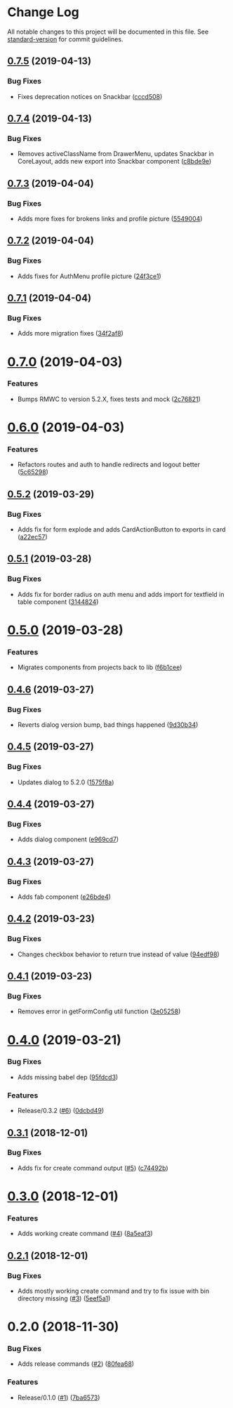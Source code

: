 # Change Log

All notable changes to this project will be documented in this file. See [standard-version](https://github.com/conventional-changelog/standard-version) for commit guidelines.

<a name="0.7.5"></a>
## [0.7.5](https://github.com/techcoop/react-material-site/compare/v0.7.4...v0.7.5) (2019-04-13)


### Bug Fixes

* Fixes deprecation notices on Snackbar ([cccd508](https://github.com/techcoop/react-material-site/commit/cccd508))



<a name="0.7.4"></a>
## [0.7.4](https://github.com/techcoop/react-material-site/compare/v0.7.3...v0.7.4) (2019-04-13)


### Bug Fixes

* Removes activeClassName from DrawerMenu, updates Snackbar in CoreLayout, adds new export into Snackbar component ([c8bde9e](https://github.com/techcoop/react-material-site/commit/c8bde9e))



<a name="0.7.3"></a>
## [0.7.3](https://github.com/techcoop/react-material-site/compare/v0.7.2...v0.7.3) (2019-04-04)


### Bug Fixes

* Adds more fixes for brokens links and profile picture ([5549004](https://github.com/techcoop/react-material-site/commit/5549004))



<a name="0.7.2"></a>
## [0.7.2](https://github.com/techcoop/react-material-site/compare/v0.7.1...v0.7.2) (2019-04-04)


### Bug Fixes

* Adds fixes for AuthMenu profile picture ([24f3ce1](https://github.com/techcoop/react-material-site/commit/24f3ce1))



<a name="0.7.1"></a>
## [0.7.1](https://github.com/techcoop/react-material-site/compare/v0.7.0...v0.7.1) (2019-04-04)


### Bug Fixes

* Adds more migration fixes ([34f2af8](https://github.com/techcoop/react-material-site/commit/34f2af8))



<a name="0.7.0"></a>
# [0.7.0](https://github.com/techcoop/react-material-site/compare/v0.6.0...v0.7.0) (2019-04-03)


### Features

* Bumps RMWC to version 5.2.X, fixes tests and mock ([2c76821](https://github.com/techcoop/react-material-site/commit/2c76821))



<a name="0.6.0"></a>
# [0.6.0](https://github.com/techcoop/react-material-site/compare/v0.5.2...v0.6.0) (2019-04-03)


### Features

* Refactors routes and auth to handle redirects and logout better ([5c65298](https://github.com/techcoop/react-material-site/commit/5c65298))



<a name="0.5.2"></a>
## [0.5.2](https://github.com/techcoop/react-material-site/compare/v0.5.1...v0.5.2) (2019-03-29)


### Bug Fixes

* Adds fix for form explode and adds CardActionButton to exports in card ([a22ec57](https://github.com/techcoop/react-material-site/commit/a22ec57))



<a name="0.5.1"></a>
## [0.5.1](https://github.com/techcoop/react-material-site/compare/v0.5.0...v0.5.1) (2019-03-28)


### Bug Fixes

* Adds fix for border radius on auth menu and adds import for textfield in table component ([3144824](https://github.com/techcoop/react-material-site/commit/3144824))



<a name="0.5.0"></a>
# [0.5.0](https://github.com/techcoop/react-material-site/compare/v0.4.6...v0.5.0) (2019-03-28)


### Features

* Migrates components from projects back to lib ([f6b1cee](https://github.com/techcoop/react-material-site/commit/f6b1cee))



<a name="0.4.6"></a>
## [0.4.6](https://github.com/techcoop/react-material-site/compare/v0.4.5...v0.4.6) (2019-03-27)


### Bug Fixes

* Reverts dialog version bump, bad things happened ([9d30b34](https://github.com/techcoop/react-material-site/commit/9d30b34))



<a name="0.4.5"></a>
## [0.4.5](https://github.com/techcoop/react-material-site/compare/v0.4.4...v0.4.5) (2019-03-27)


### Bug Fixes

* Updates dialog to 5.2.0 ([1575f8a](https://github.com/techcoop/react-material-site/commit/1575f8a))



<a name="0.4.4"></a>
## [0.4.4](https://github.com/techcoop/react-material-site/compare/v0.4.3...v0.4.4) (2019-03-27)


### Bug Fixes

* Adds dialog component ([e969cd7](https://github.com/techcoop/react-material-site/commit/e969cd7))



<a name="0.4.3"></a>
## [0.4.3](https://github.com/techcoop/react-material-site/compare/v0.4.2...v0.4.3) (2019-03-27)


### Bug Fixes

* Adds fab component ([e26bde4](https://github.com/techcoop/react-material-site/commit/e26bde4))



<a name="0.4.2"></a>
## [0.4.2](https://github.com/techcoop/react-material-site/compare/v0.4.1...v0.4.2) (2019-03-23)


### Bug Fixes

* Changes checkbox behavior to return true instead of value ([94edf98](https://github.com/techcoop/react-material-site/commit/94edf98))



<a name="0.4.1"></a>
## [0.4.1](https://github.com/techcoop/react-material-site/compare/v0.4.0...v0.4.1) (2019-03-23)


### Bug Fixes

* Removes error in getFormConfig util function ([3e05258](https://github.com/techcoop/react-material-site/commit/3e05258))



<a name="0.4.0"></a>
# [0.4.0](https://github.com/techcoop/react-material-site/compare/v0.3.1...v0.4.0) (2019-03-21)


### Bug Fixes

* Adds missing babel dep ([95fdcd3](https://github.com/techcoop/react-material-site/commit/95fdcd3))


### Features

* Release/0.3.2 ([#6](https://github.com/techcoop/react-material-site/issues/6)) ([0dcbd49](https://github.com/techcoop/react-material-site/commit/0dcbd49))



<a name="0.3.1"></a>
## [0.3.1](https://github.com/techcoop/react-material-site/compare/v0.3.0...v0.3.1) (2018-12-01)


### Bug Fixes

* Adds fix for create command output ([#5](https://github.com/techcoop/react-material-site/issues/5)) ([c74492b](https://github.com/techcoop/react-material-site/commit/c74492b))



<a name="0.3.0"></a>
# [0.3.0](https://github.com/techcoop/react-material-site/compare/v0.2.1...v0.3.0) (2018-12-01)


### Features

* Adds working create command ([#4](https://github.com/techcoop/react-material-site/issues/4)) ([8a5eaf3](https://github.com/techcoop/react-material-site/commit/8a5eaf3))



<a name="0.2.1"></a>
## [0.2.1](https://github.com/techcoop/react-material-site/compare/v0.2.0...v0.2.1) (2018-12-01)


### Bug Fixes

* Adds mostly working create command and try to fix issue with bin directory missing ([#3](https://github.com/techcoop/react-material-site/issues/3)) ([5eef5a1](https://github.com/techcoop/react-material-site/commit/5eef5a1))



<a name="0.2.0"></a>
# 0.2.0 (2018-11-30)


### Bug Fixes

* Adds release commands ([#2](https://github.com/techcoop/react-material-site/issues/2)) ([80fea68](https://github.com/techcoop/react-material-site/commit/80fea68))


### Features

* Release/0.1.0 ([#1](https://github.com/techcoop/react-material-site/issues/1)) ([7ba6573](https://github.com/techcoop/react-material-site/commit/7ba6573))
